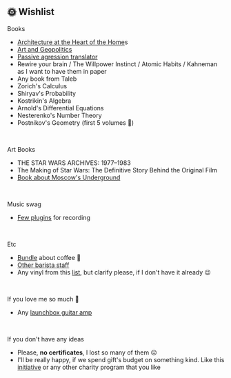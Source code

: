 
## 🌞 Wishlist

Books
* [Architecture at the Heart of the Home](https://www.amazon.com/Architecture-at-Heart-Home-anglais/dp/1760761486)s
* [Art and Geopolitics](https://store.artlebedev.ru/books/sovremennoye-iskusstvo-i-geopolitika/)
* [Passive agression translator](https://store.artlebedev.ru/books/perevodchik-s-passivno-agressivnogo/)
* Rewire your brain / The Willpower Instinct / Atomic Habits / Kahneman as I want to have them in paper
* Any book from Taleb
* Zorich's Calculus 
* Shiryav's Probability
* Kostrikin's Algebra
* Arnold's Differential Equations
* Nesterenko's Number Theory
* Postnikov's Geometry (first 5 volumes 🌚)
<br>

Art Books
* THE STAR WARS ARCHIVES: 1977–1983
* The Making of Star Wars: The Definitive Story Behind the Original Film
* [Book about Moscow's Underground](https://store.artlebedev.ru/books/zhestkov-metro/)
<br>

Music swag 
* [Few plugins](https://www.ikmultimedia.com/products/index.php?R=INIT&A=modobass2-mododrum15-bundle&pkey=modobass2-mododrum15-bundle) for recording
<br>

Etc
* [Bundle](https://store.artlebedev.ru/bundles/pro-coffee/) about coffee 🤪
* [Other barista staff](https://www.amazon.co.uk/stores/NOTSEK/NOTSEK/page/A31E601A-D24C-40CB-8200-376ABC057D56?ref_=cm_sw_r_cp_ud_ast_store_4QQ71BGJH4TZH0XK22T8) 
* Any vinyl from this [list](https://music.yandex.ru/users/yndx.peshkurov/albums), but clarify please, if I don't have it already 😉
<br>

If you love me so much 🤯
* Any [launchbox guitar amp](https://www.andertons.co.uk/what-is-a-lunchbox-amp)

<br>

If you don't have any ideas
* Please, **no certificates**, I lost so many of them 😔
* I'll be really happy, if we spend gift's budget on something kind. Like this [initiative](https://help.yandex.ru/taxi#donate) or any other charity program that you like
